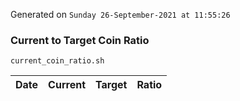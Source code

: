 Generated on `Sunday 26-September-2021 at 11:55:26`

### Current to Target Coin Ratio
`current_coin_ratio.sh`

Date|Current|Target|Ratio
---|---|---|---
